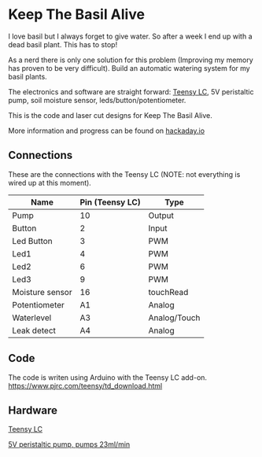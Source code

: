 # Keep The Basil Alive

I love basil but I always forget to give water. So after a week I end up with a dead basil plant. This has to stop! 

As a nerd there is only one solution for this problem (Improving my memory has proven to be very difficult). Build an automatic watering system for my basil plants. 

The electronics and software are straight forward: [Teensy LC](https://www.pjrc.com/teensy/teensyLC.html), 5V peristaltic pump, soil moisture sensor, leds/button/potentiometer. 

This is the code and laser cut designs for Keep The Basil Alive.

More information and progress can be found on [hackaday.io](https://hackaday.io/project/5504-keep-the-basil-alive)


## Connections

These are the connections with the Teensy LC (NOTE: not everything is wired up at this moment).

Name     	| Pin (Teensy LC) 	| Type
------------|-------------------|------
Pump     	| 10				| Output
Button   	| 2					| Input
Led Button 	| 3					| PWM
Led1		| 4					| PWM
Led2		| 6					| PWM
Led3		| 9 				| PWM
Moisture sensor	| 16			| touchRead
Potentiometer	| A1			| Analog
Waterlevel 		| A3			| Analog/Touch
Leak detect		| A4 			| Analog

## Code

The code is writen using Arduino with the Teensy LC add-on.
https://www.pjrc.com/teensy/td_download.html

## Hardware
[Teensy LC](https://www.pjrc.com/teensy/teensyLC.html)

[5V peristaltic pump, pumps 23ml/min](http://www.ebay.com/itm/301570784634?_trksid=p2057872.m2749.l2649&ssPageName=STRK%3AMEBIDX%3AIT) 
